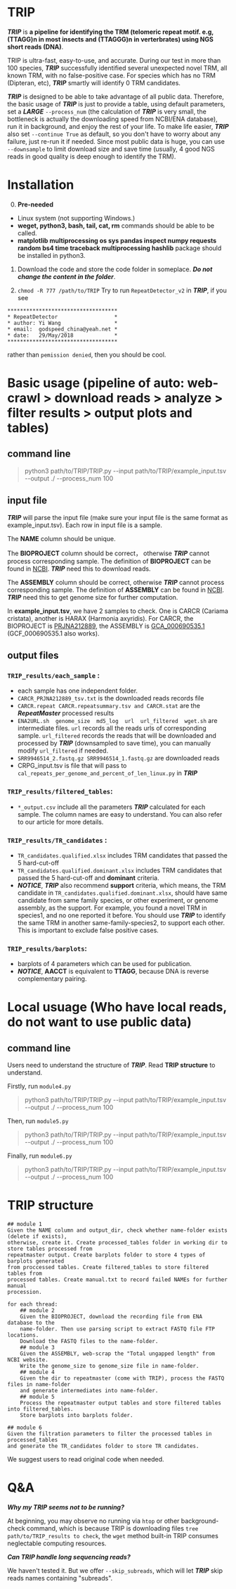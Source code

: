 # TRIP
***TRIP*** is **a pipeline for identifying the TRM (telomeric repeat motif. e.g, (TTAGG)n in most insects and (TTAGGG)n in verterbrates) using NGS short reads (DNA)**. 

TRIP is ultra-fast, easy-to-use, and accurate. During our test in more than 100 species, ***TRIP*** successfully identified several unexpected novel TRM, all known TRM, with no false-positive case. For species which has no TRM (Dipteran, etc), ***TRIP*** smartly will identify 0 TRM candidates.

***TRIP*** is designed to be able to take advantage of all public data. Therefore, the basic usage of ***TRIP*** is just to provide a table, using default parameters, set a ***LARGE*** `--process_num` (the calculation of ***TRIP*** is very small, the bottleneck is actually the downloading speed from NCBI/ENA database), run it in background, and enjoy the rest of your life. To make life easier, ***TRIP*** also set `--continue True` as default, so you don't have to worry about any failure, just re-run it if needed. Since most public data is huge, you can use `--downsample` to limit download size and save time (usually, 4 good NGS reads in good quality is deep enough to identify the TRM).

# Installation
0. **Pre-needed** 
- Linux system (not supporting Windows.)
- **weget, python3, bash, tail, cat, rm** commands should be able to be called.
- **matplotlib
    multiprocessing
    os
    sys
    pandas
    inspect
    numpy
    requests
    random
    bs4
    time
    traceback
    multiprocessing
    hashlib** package should be installed in python3.

1. Download the code and store the code folder in someplace. ***Do not change the content in the folder***.

2. `chmod -R 777 /path/to/TRIP` Try to run `RepeatDetector_v2` in ***TRIP***, if you see 
```
***********************************
* RepeatDetector                  *
* author: Yi Wang                 *
* email:  godspeed_china@yeah.net *
* date:   29/May/2018             *
***********************************
``` 
rather than `pemission denied`, then you should be cool.

# Basic usage (pipeline of auto: web-crawl > download reads > analyze > filter results > output plots and tables)
## command line
> python3 path/to/TRIP/TRIP.py --input path/to/TRIP/example_input.tsv --output ./ --process_num 100

## input file
***TRIP*** will parse the input file (make sure your input file is the same format as example_input.tsv). Each row in input file is a sample. 

The **NAME** column should be unique.

The **BIOPROJECT** column should be correct， otherwise ***TRIP*** cannot process corresponding sample. The definition of **BIOPROJECT** can be found in [NCBI](https://www.ncbi.nlm.nih.gov/bioproject/). ***TRIP*** need this to download reads.

The **ASSEMBLY** column should be correct, otherwise ***TRIP*** cannot process corresponding sample. The definition of **ASSEMBLY** can be found in [NCBI](https://www.ncbi.nlm.nih.gov/assembly). ***TRIP*** need this to get genome size for further computation.

In **example_input.tsv**, we have 2 samples to check. One is CARCR (Cariama cristata), another is HARAX (Harmonia axyridis). For CARCR, the BIOPROJECT  is [PRJNA212889](https://www.ebi.ac.uk/ena/browser/view/PRJNA212889?show=reads), the ASSEMBLY is [GCA_000690535.1](https://www.ncbi.nlm.nih.gov/assembly/GCA_000690535.1) (GCF_000690535.1 also works). 

## output files

### `TRIP_results/each_sample` : 
- each sample has one independent folder.
- `CARCR_PRJNA212889_tsv.txt` is the downloaded reads records file
- `CARCR.repeat CARCR.repeatsummary.tsv and CARCR.stat` are the ***RepeatMaster*** processed results 
- `ENA2URL.sh  genome_size  md5_log  url  url_filtered  wget.sh` are intermediate files. `url` records all the reads urls of corresponding sample. `url_filtered` records the reads that will be downloaded and processed by ***TRIP*** (downsampled to save time), you can manually modify `url_filtered` if needed.
- `SRR9946514_2.fastq.gz SRR9946514_1.fastq.gz` are downloaded reads
- CRPG_input.tsv is file that will pass to `cal_repeats_per_genome_and_percent_of_len_linux.py` in ***TRIP***
### `TRIP_results/filtered_tables`:
- `*_output.csv` include all the parameters ***TRIP*** calculated for each sample. The column names are easy to understand. You can also refer to our article for more details.
### `TRIP_results/TR_candidates` :
- `TR_candidates.qualified.xlsx` includes TRM candidates that passed the 5 hard-cut-off
- `TR_candidates.qualified.dominant.xlsx` includes TRM candidates that passed the 5 hard-cut-off and **dominant** criteria. 
- ***NOTICE***, ***TRIP*** also recommend **support** criteria, which means, the TRM candidate in `TR_candidates.qualified.dominant.xlsx`, should have same candidate from same family species, or other experiment, or genome assembly, as the support. For example, you found a novel TRM in species1, and no one reported it before. You should use ***TRIP*** to identify the same TRM in another same-family-species2, to support each other. This is important to exclude false positive cases.
### `TRIP_results/barplots`: 
- barplots of 4 parameters which can be used for publication. 
- ***NOTICE***, **AACCT** is equivalent to **TTAGG**, because DNA is reverse complementary pairing.

# Local usuage (Who have local reads, do not want to use public data)
## command line
Users need to understand the structure of ***TRIP***. Read **TRIP structure** to understand.

Firstly, run `module4.py`
> python3 path/to/TRIP/TRIP.py --input path/to/TRIP/example_input.tsv --output ./ --process_num 100

Then, run `module5.py`
> python3 path/to/TRIP/TRIP.py --input path/to/TRIP/example_input.tsv --output ./ --process_num 100

Finally, run `module6.py`
> python3 path/to/TRIP/TRIP.py --input path/to/TRIP/example_input.tsv --output ./ --process_num 100

# TRIP structure
```
## module 1
Given the NAME column and output_dir, check whether name-folder exists (delete if exists),
otherwise, create it. Create processed_tables folder in working dir to store tables processed from
repeatmaster output. Create barplots folder to store 4 types of barplots generated
from proccessed tables. Create filtered_tables to store filtered tables from
processed tables. Create manual.txt to record failed NAMEs for further manual
procession.

for each thread:
    ## module 2
    Given the BIOPROJECT, download the recording file from ENA database to the
    name-folder. Then use parsing script to extract FASTQ file FTP locations.
    Download the FASTQ files to the name-folder.
    ## module 3
    Given the ASSEMBLY, web-scrap the "Total ungapped length" from NCBI website.
    Write the genome_size to genome_size file in name-folder.
    ## module 4
    Given the dir to repeatmaster (come with TRIP), process the FASTQ files in name-folder
    and generate intermediates into name-folder.
    ## module 5
    Process the repeatmaster output tables and store filtered tables into filtered_tables.
    Store barplots into barplots folder.

## module 6
Given the filtration parameters to filter the processed tables in processed_tables
and generate the TR_candidates folder to store TR candidates.

```
We suggest users to read original code when needed.

# Q&A
***Why my TRIP seems not to be running?***

At beginning, you may observe no running via `htop` or other background-check command, which is because TRIP is downloading files `tree path/to/TRIP_results to check`, the `wget` method built-in TRIP consumes neglectable computing resources.

***Can TRIP handle long sequencing reads?***

We haven't tested it. But we offer `--skip_subreads`, which will let ***TRIP*** skip reads names containing "subreads".
